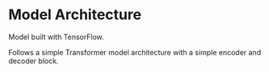 # Model Architecture

Model built with TensorFlow.

Follows a simple Transformer model architecture with a simple encoder and decoder block.
